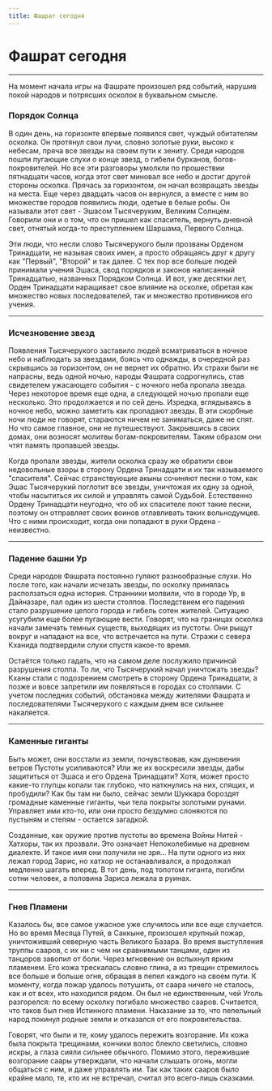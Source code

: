 ```yaml
---
title: Фашрат сегодня
---
```

# Фашрат сегодня
___
На момент начала игры на Фашрате произошел ряд событий, нарушив покой народов и потрясших осколок в буквальном смысле.
### Порядок Солнца
В один день, на горизонте впервые появился свет, чуждый обитателям осколка. Он протянул свои лучи, словно золотые руки, высоко к небесам, пряча все звезды на своем пути к зениту. Среди народов пошли пугающие слухи о конце звезд, о гибели бурханов, богов-покровителей. Но все эти разговоры умолкли по прошествии пятнадцати часов, когда этот свет миновал все небо и достиг другой стороны осколка. Прячась за горизонтом, он начал возвращать звезды на места. Еще через двадцать часов он вернулся, а вместе с ним во множестве городов появились люди, одетые в белые робы. Он называли этот свет - Эшасом Тысячеруким, Великим Солнцем. Говорили они и о том, что он пришел как спаситель, вернуть дневной свет, отнятый когда-то преступлением Шаршама, Первого Солнца.

Эти люди, что несли слово Тысячерукого были прозваны Орденом Тринадцати, не называя своих имен, а просто обращаясь друг к другу как "Первый", "Второй" и так далее. С тех пор все больше людей принимали учения Эшаса, свод порядков и законов написанный Тринадцатью, названных Порядком Солнца. И вот, уже десятки лет, Орден Тринадцати наращивает свое влияние на осколке, обретая как множество новых последователей, так и множество противников его учения.
___
### Исчезновение звезд
Появления Тысячерукого заставило людей всматриваться в ночное небо и наблюдать за звездами, боясь что однажды, в очередной раз скрывшись за горизонтом, он не вернет их обратно. Их страхи были не напрасны, ведь одной ночью, народы Фашрата содрогнулись, став свидетелем ужасающего события - с ночного неба пропала звезда. Через некоторое время еще одна, а следующей ночью пропали еще несколько. Это продолжается и по сей день. Изредка, вглядываясь в ночное небо, можно заметить как пропадают звезды. В эти скорбные ночи люди не говорят, стараются ничем не заниматься, даже не спят. Но что самое главное, они не путешествуют. Закрывшись в своих домах, они возносят молитвы богам-покровителям. Таким образом они чтят память пропавшей звезды.

Когда пропали звезды, жители осколка сразу же обратили свои недовольные взоры в сторону Ордена Тринадцати и их так называемого "спасителя". Сейчас странствующие акыны сочиняют песни о том, как Эшас Тысячерукий поглотит все звезды, уничтожая их одну за одной, чтобы насытиться их силой и управлять самой Судьбой. Естественно Ордену Тринадцати неугодно, что об их спасителе поют такие песни, поэтому он отправляет своих воинов отлавливать таких вольнодумцев. Что с ними происходит, когда они попадают в руки Ордена - неизвестно.
___
### Падение башни Ур
Среди народов Фашрата постоянно гуляют разнообразные слухи. Но после того, как начали исчезать звезды, по осколку принялась расползаться одна история. Странники молвили, что в городе Ур, в Дайназаре, пал один из шести столпов. Последствием его падения стало разрушение целого города и гибель сотен жителей. Ситуацию усугубили еще более пугающие вести. Говорят, что на границах осколка начали замечать темных существ, выходящих из пустоты. Они рыщут вокруг и нападают на все, что встречается на пути. Стражи с севера Кханида подтвердили слухи спустя какое-то время.

Остаётся только гадать, что на самом деле послужило причиной разрушения столпа. То ли, что Тысячерукий начал уничтожать звезды? Кханы стали с подозрением смотреть в сторону Ордена Тринадцати, а позже и вовсе запретили им появляться в городах со столпами. С учетом последних событий, обстановка между жителями Фашрата и последователями Тысячерукого с каждым днем все сильнее накаляется.
___
### Каменные гиганты
Быть может, они восстали из земли, почувствовав, как дуновения ветров Пустоты усиливаются? Или же их воскресили звезды, дабы защититься от Эшаса и его Ордена Тринадцати? Хотя, может просто какие-то глупцы копали так глубоко, что наткнулись на них, спящих, и пробудили? Как бы там ни было, сейчас земли Шуккара бороздят громадные каменные гиганты, чьи тела покрыты золотыми рунами. Управляет ими кто-то, или они просто бездумно слоняются по пустыням и степям - остается загадкой.

Созданные, как оружие против пустоты во времена Войны Нитей - Хатхоры, так их прозвали. Это означает Непоколебимые на древнем диалекте. И такое имя они получили не зря... На пути одного из них лежал город Зарис, но хатхор не останавливался, а продолжал медленно шагать вперед. В тот день, под топотом гиганта, погибли сотни человек, а половина Зариса лежала в руинах.
___
### Гнев Пламени
Казалось бы, все самое ужасное уже случилось или все еще случается. Но во время Месяца Путей, в Саккыне, произошел крупный пожар, уничтоживший северную часть Великого Базара. Во время выступления труппы сааров, с их ни с чем ни сравнимыми танцами, один из танцоров завопил от боли. Через мгновение он вспыхнул ярким пламенем. Его кожа трескалась словно глина, а из трещин стремилось все больше и больше огня, обращая в пепел каждого на своем пути. К моменту, когда пожар удалось потушить, от саара ничего не сталось, как и от всех, кто находился рядом. Он был не единственным, чей Уголь разгорелся: по всему осколку погибало множество сааров. Считается, что таков был гнев Истинного пламени. Наказание за то, что пепельный народ покинул родные земли и отказался от его покровительства. 

Говорят, что были и те, кому удалось пережить возгорание. Их кожа была покрыта трещинами, кончики волос блекло светились, словно искры, а глаза сияли сильнее обычного. Помимо этого, пережившие возгорание саары утверждали, что начали слышать огонь, могли общаться с ним, и даже управлять им. Так как таких сааров было крайне мало, те, кто их не встречал, считал это всего-лишь сказками.